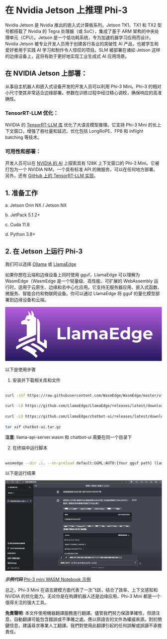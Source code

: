 # **在 Nvidia Jetson 上推理 Phi-3**

Nvidia Jetson 是 Nvidia 推出的嵌入式计算板系列。Jetson TK1、TX1 和 TX2 型号都搭载了 Nvidia 的 Tegra 处理器（或 SoC），集成了基于 ARM 架构的中央处理单元（CPU）。Jetson 是一个低功耗系统，专为加速机器学习应用而设计。Nvidia Jetson 被专业开发人员用于创建各行各业的突破性 AI 产品，也被学生和爱好者用于实践 AI 学习和制作令人惊叹的项目。SLM 被部署在诸如 Jetson 这样的边缘设备上，这将有助于更好地实现工业生成式 AI 应用场景。

## 在 NVIDIA Jetson 上部署：
从事自主机器人和嵌入式设备开发的开发人员可以利用 Phi-3 Mini。Phi-3 的相对小尺寸使其非常适合边缘部署。参数在训练过程中经过精心调校，确保响应的高准确性。

### TensorRT-LLM 优化：
NVIDIA 的 [TensorRT-LLM 库](https://github.com/NVIDIA/TensorRT-LLM?WT.mc_id=aiml-138114-kinfeylo) 优化了大语言模型推理。它支持 Phi-3 Mini 的长上下文窗口，增强了吞吐量和延迟。优化包括 LongRoPE、FP8 和 inflight batching 等技术。

### 可用性和部署：
开发人员可以在 [NVIDIA 的 AI](https://www.nvidia.com/en-us/ai-data-science/generative-ai/) 上探索具有 128K 上下文窗口的 Phi-3 Mini。它被打包为一个 NVIDIA NIM，一个具有标准 API 的微服务，可以在任何地方部署。另外，还有 [GitHub 上的 TensorRT-LLM 实现](https://github.com/NVIDIA/TensorRT-LLM)。

 ## **1. 准备工作**

a. Jetson Orin NX / Jetson NX

b. JetPack 5.1.2+
   
c. Cuda 11.8
   
d. Python 3.8+

 ## **2. 在 Jetson 上运行 Phi-3**

 我们可以选择 [Ollama](https://ollama.com) 或 [LlamaEdge](https://llamaedge.com)

 如果你想在云端和边缘设备上同时使用 gguf，LlamaEdge 可以理解为 WasmEdge（WasmEdge 是一个轻量级、高性能、可扩展的 WebAssembly 运行时，适用于云原生、边缘和去中心化应用。它支持无服务器应用、嵌入式函数、微服务、智能合约和物联网设备。你可以通过 LlamaEdge 将 gguf 的量化模型部署到边缘设备和云端。

![llamaedge](../../../../translated_images/llamaedge.d1314f30755868575f55e27125fdd9838b6962e3bce66c9bd21eaffebfcf57b9.tw.jpg)

以下是使用步骤

1. 安装并下载相关库和文件

```bash

curl -sSf https://raw.githubusercontent.com/WasmEdge/WasmEdge/master/utils/install.sh | bash -s -- --plugin wasi_nn-ggml

curl -LO https://github.com/LlamaEdge/LlamaEdge/releases/latest/download/llama-api-server.wasm

curl -LO https://github.com/LlamaEdge/chatbot-ui/releases/latest/download/chatbot-ui.tar.gz

tar xzf chatbot-ui.tar.gz

```

**注意**: llama-api-server.wasm 和 chatbot-ui 需要在同一个目录下

2. 在终端中运行脚本

```bash

wasmedge --dir .:. --nn-preload default:GGML:AUTO:{Your gguf path} llama-api-server.wasm -p phi-3-chat

```

以下是运行结果

![llamaedgerun](../../../../translated_images/llamaedgerun.fcb0c81257035c00b2a9ec7d2f541d64f9f357eec4adf45f5c951c4c06cd1df9.tw.png)

***示例代码*** [Phi-3 mini WASM Notebook 示例](https://github.com/Azure-Samples/Phi-3MiniSamples/tree/main/wasm)

总之，Phi-3 Mini 在语言建模方面代表了一次飞跃，结合了效率、上下文感知和 NVIDIA 的优化能力。无论你是在构建机器人还是边缘应用，Phi-3 Mini 都是一个值得关注的强大工具。

**免責聲明**: 
本文件使用機器翻譯服務進行翻譯。儘管我們努力保證準確性，但請注意，自動翻譯可能包含錯誤或不準確之處。應以原語言的文件為權威來源。對於關鍵信息，建議尋求專業人工翻譯。我們對使用此翻譯引起的任何誤解或誤讀不承擔責任。